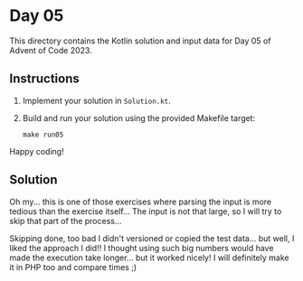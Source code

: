 # Day 05

This directory contains the Kotlin solution and input data for Day 05 of Advent of Code 2023.

## Instructions

1. Implement your solution in `Solution.kt`.
2. Build and run your solution using the provided Makefile target:

   ```
   make run05
   ```

Happy coding!

## Solution

Oh my... this is one of those exercises where parsing the input is more tedious than the exercise itself... The input is not that large, so I will try to skip that part of the process...

Skipping done, too bad I didn't versioned or copied the test data... but well, I liked the approach I did!! I thought using such big numbers would have made the execution take longer... but it worked nicely! I will definitely make it in PHP too and compare times ;)



